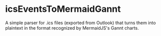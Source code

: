 # icsEventsToMermaidGannt
A simple parser for .ics files (exported from Outlook) that turns them into plaintext in the format recognized by MermaidJS's Gannt charts.
